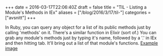 +++
date = 2016-03-17T22:06:40Z
draft = false
title = "TIL - Listing a Module's Methods in IEx"
aliases = ["/blog/2016/3/17/til-"]
categories = ["avsnitt"]
+++

In Ruby, you can query any object for a list of its public methods just by calling 'methods' on it.
There's a similar function in Elixir (sort of.) You can grab any module's methods just by typing it's name, followed by a '.' in IEx and then hitting tab. It'll bring out a list of that module's functions.
[Example image](http://imgur.com/MqECjGW)

